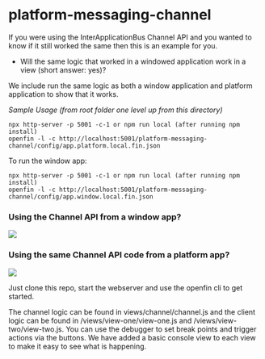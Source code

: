 
# platform-messaging-channel

If you were using the InterApplicationBus Channel API and you wanted to know if it still worked the same then this is an example for you. 

* Will the same logic that worked in a windowed application work in a view (short answer: yes)? 

We include run the same logic as both a window application and platform application to show that it works.

_Sample Usage (from root folder one level up from this directory)_

```
npx http-server -p 5001 -c-1 or npm run local (after running npm install)
openfin -l -c http://localhost:5001/platform-messaging-channel/config/app.platform.local.fin.json
```

To run the window app:

```
npx http-server -p 5001 -c-1 or npm run local (after running npm install)
openfin -l -c http://localhost:5001/platform-messaging-channel/config/app.window.local.fin.json
```

### Using the Channel API from a window app? 
![](1-window-messaging.gif)

### Using the same Channel API code from a platform app? 
![](2-platform-messaging.gif)

Just clone this repo, start the webserver and use the openfin cli to get started.

The channel logic can be found in views/channel/channel.js and the client logic can be found in /views/view-one/view-one.js and /views/view-two/view-two.js. You can use the debugger to set break points and trigger actions via the buttons. We have added a basic console view to each view to make it easy to see what is happening.